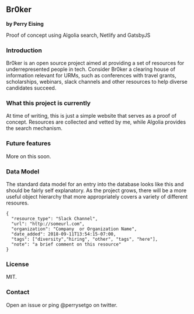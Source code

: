 ## Br0ker
**by Perry Eising**

Proof of concept using Algolia search, Netlify and GatsbyJS

### Introduction

Br0ker is an open source project aimed at providing a set of resources for underrepresented people in tech. Consider Br0ker a clearing house of information relevant for URMs, such as conferences with travel grants, scholarships, webinars, slack channels and other resources to help diverse candidates succeed.

### What this project is currently

At time of writing, this is just a simple website that serves as a proof of concept. Resources are collected and vetted by me, while Algolia provides the search mechanism.

### Future features
More on this soon.

### Data Model

The standard data model for an entry into the database looks like this and should be fairly self explanatory. As the project grows, there will be a more useful object hierarchy that more appropriately covers a variety of different resoures.

```
{
  "resource_type": "Slack Channel",
  "url": "http://someurl.com",
  "organization": "Company  or Organization Name",
  "date_added": 2018-09-11T13:54:15-07:00,
  "tags": ["diversity","hiring", "other", "tags", "here"],
  "note": "a brief comment on this resource"
}
```

### License
MIT.

### Contact

Open an issue or ping @perrysetgo on twitter.
